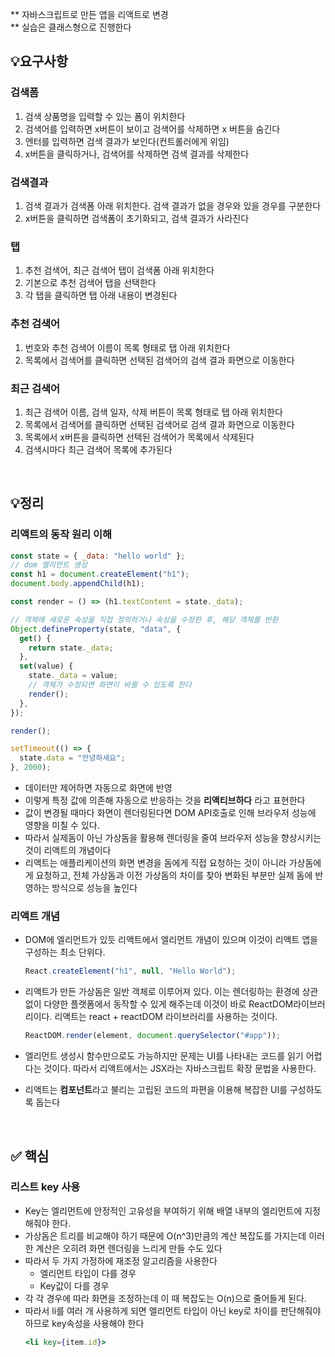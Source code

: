 \*\* 자바스크립트로 만든 앱을 리액트로 변경  
\*\* 실습은 클래스형으로 진행한다

## 💡요구사항

### 검색폼

1. 검색 상품명을 입력할 수 있는 폼이 위치한다
2. 검색어를 입력하면 x버튼이 보이고 검색어를 삭제하면 x 버튼을 숨긴다
3. 엔터를 입력하면 검색 결과가 보인다(컨트롤러에게 위임)
4. x버튼을 클릭하거나, 검색어를 삭제하면 검색 결과를 삭제한다

### 검색결과

1. 검색 결과가 검색폼 아래 위치한다. 검색 결과가 없을 경우와 있을 경우를 구분한다
2. x버튼을 클릭하면 검색폼이 초기화되고, 검색 결과가 사라진다

### 탭

1. 추천 검색어, 최근 검색어 탭이 검색폼 아래 위치한다
2. 기본으로 추천 검색어 탭을 선택한다
3. 각 탭을 클릭하면 탭 아래 내용이 변경된다

### 추천 검색어

1. 번호와 추천 검색어 이름이 목록 형태로 탭 아래 위치한다
2. 목록에서 검색어를 클릭하면 선택된 검색어의 검색 결과 화면으로 이동한다

### 최근 검색어

1. 최근 검색어 이름, 검색 일자, 삭제 버튼이 목록 형태로 탭 아래 위치한다
2. 목록에서 검색어를 클릭하면 선택된 검색어로 검색 결과 화면으로 이동한다
3. 목록에서 x버튼을 클릭하면 선택된 검색어가 목록에서 삭제된다
4. 검색시마다 최근 검색어 목록에 추가된다

<br />

## 💡정리

### 리액트의 동작 원리 이해

```jsx
const state = { _data: "hello world" };
// dom 엘리먼트 생성
const h1 = document.createElement("h1");
document.body.appendChild(h1);

const render = () => (h1.textContent = state._data);

// 객체에 새로운 속성을 직접 정의하거나 속성을 수정한 후, 해당 객체를 반환
Object.defineProperty(state, "data", {
  get() {
    return state._data;
  },
  set(value) {
    state._data = value;
    // 객체가 수정되면 화면이 바뀔 수 있도록 한다
    render();
  },
});

render();

setTimeout(() => {
  state.data = "안녕하세요";
}, 2000);
```

- 데이터만 제어하면 자동으로 화면에 반영
- 이렇게 특정 값에 의존해 자동으로 반응하는 것을 **리액티브하다** 라고 표현한다
- 값이 변경될 때마다 화면이 렌더링된다면 DOM API호출로 인해 브라우저 성능에 영향을 미칠 수 있다.
- 따라서 실제돔이 아닌 가상돔을 활용해 렌더링을 줄여 브라우저 성능을 향상시키는 것이 리액트의 개념이다
- 리액트는 애플리케이션의 화면 변경을 돔에게 직접 요청하는 것이 아니라 가상돔에게 요청하고, 전체 가상돔과 이전 가상돔의 차이를 찾아 변화된 부분만 실제 돔에 반영하는 방식으로 성능을 높인다

### 리액트 개념

- DOM에 엘리먼트가 있듯 리액트에서 엘리먼트 개념이 있으며 이것이 리액트 앱을 구성하는 최소 단위다.

  ```jsx
  React.createElement("h1", null, "Hello World");
  ```

- 리액트가 만든 가상돔은 일반 객체로 이루어져 있다. 이는 렌더링하는 환경에 상관없이 다양한 플랫폼에서 동작할 수 있게 해주는데 이것이 바로 ReactDOM라이브러리이다. 리액트는 react + reactDOM 라이브러리를 사용하는 것이다.

  ```jsx
  ReactDOM.render(element, document.querySelector("#app"));
  ```

- 엘리먼트 생성시 함수만으로도 가능하지만 문제는 UI를 나타내는 코드를 읽기 어렵다는 것이다. 따라서 리액트에서는 JSX라는 자바스크립트 확장 문법을 사용한다.
- 리액트는 **컴포넌트**라고 불리는 고립된 코드의 파편을 이용해 복잡한 UI를 구성하도록 돕는다

<br/>

## ✅ 핵심

### 리스트 key 사용

- Key는 엘리먼트에 안정적인 고유성을 부여하기 위해 배열 내부의 엘리먼트에 지정해줘야 한다.
- 가상돔은 트리를 비교해야 하기 때문에 O(n^3)만큼의 계산 복잡도를 가지는데 이러한 계산은 오히려 화면 렌더링을 느리게 만들 수도 있다
- 따라서 두 가지 가정하에 재조정 알고리즘을 사용한다
  - 엘리먼트 타입이 다를 경우
  - Key값이 다를 경우
- 각 각 경우에 따라 화면을 조정하는데 이 때 복잡도는 O(n)으로 줄어들게 된다.
- 따라서 li를 여러 개 사용하게 되면 엘리먼트 타입이 아닌 key로 차이를 판단해줘야 하므로 key속성을 사용해야 한다
  ```jsx
  <li key={item.id}>
  ```
